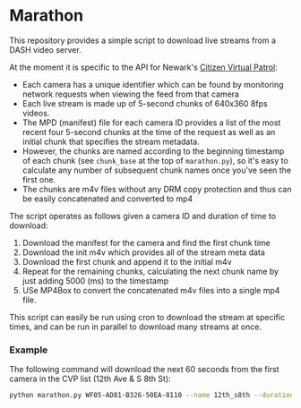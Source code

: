Marathon
========

This repository provides a simple script to download live streams from a DASH video server.

At the moment it is specific to the API for Newark's [Citizen Virtual Patrol](https://cvp.newarkpublicsafety.org/):
* Each camera has a unique identifier which can be found by monitoring network requests when viewing the feed from that camera
* Each live stream is made up of 5-second chunks of 640x360 8fps videos. 
* The MPD (manifest) file for each camera ID provides a list of the most recent four 5-second chunks at the time of the request as well as an initial chunk that specifies the stream metadata.
* However, the chunks are named according to the beginning timestamp of each chunk (see `chunk_base` at the top of `marathon.py`), 
so it's easy to calculate any number of subsequent chunk names once you've seen the first one. 
* The chunks are m4v files without any DRM copy protection and thus can be easily concatenated and converted to mp4

The script operates as follows given a camera ID and duration of time to download:
1. Download the manifest for the camera and find the first chunk time
2. Download the init m4v which provides all of the stream meta data
3. Download the first chunk and append it to the initial m4v
4. Repeat for the remaining chunks, calculating the next chunk name by just adding 5000 (ms) to the timestamp
5. USe MP4Box to convert the concatenated m4v files into a single mp4 file. 

This script can easily be run using cron to download the stream at specific times, and can be run in parallel to download many streams at once. 

### Example

The following command will download the next 60 seconds from the first camera in the CVP list (12th Ave & S 8th St):

```bash
python marathon.py WF05-AD81-B326-50EA-8110 --name 12th_s8th --duration 60 --root .
```
